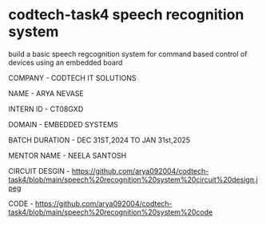# codtech-task4 speech recognition system
build a basic speech regcognition system for command based control of devices using an embedded board

COMPANY - CODTECH IT SOLUTIONS

NAME - ARYA NEVASE

INTERN ID - CT08GXD

DOMAIN - EMBEDDED SYSTEMS

BATCH DURATION - DEC 31ST,2024 TO JAN 31st,2025

MENTOR NAME - NEELA SANTOSH

CIRCUIT DESGIN - https://github.com/arya092004/codtech-task4/blob/main/speech%20recognition%20system%20circuit%20design.jpeg

CODE - https://github.com/arya092004/codtech-task4/blob/main/speech%20recognition%20system%20code
